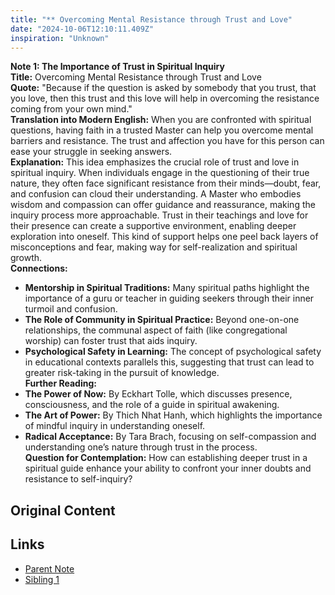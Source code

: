 ```yaml
---
title: "** Overcoming Mental Resistance through Trust and Love"
date: "2024-10-06T12:10:11.409Z"
inspiration: "Unknown"
---
```



**Note 1: The Importance of Trust in Spiritual Inquiry**  
**Title:** Overcoming Mental Resistance through Trust and Love  
**Quote:** "Because if the question is asked by somebody that you trust, that you love, then this trust and this love will help in overcoming the resistance coming from your own mind."  
**Translation into Modern English:** When you are confronted with spiritual questions, having faith in a trusted Master can help you overcome mental barriers and resistance. The trust and affection you have for this person can ease your struggle in seeking answers.  
**Explanation:** This idea emphasizes the crucial role of trust and love in spiritual inquiry. When individuals engage in the questioning of their true nature, they often face significant resistance from their minds—doubt, fear, and confusion can cloud their understanding. A Master who embodies wisdom and compassion can offer guidance and reassurance, making the inquiry process more approachable. Trust in their teachings and love for their presence can create a supportive environment, enabling deeper exploration into oneself. This kind of support helps one peel back layers of misconceptions and fear, making way for self-realization and spiritual growth.  
**Connections:**  
- **Mentorship in Spiritual Traditions:** Many spiritual paths highlight the importance of a guru or teacher in guiding seekers through their inner turmoil and confusion.  
- **The Role of Community in Spiritual Practice:** Beyond one-on-one relationships, the communal aspect of faith (like congregational worship) can foster trust that aids inquiry.  
- **Psychological Safety in Learning:** The concept of psychological safety in educational contexts parallels this, suggesting that trust can lead to greater risk-taking in the pursuit of knowledge.  
**Further Reading:**  
- **The Power of Now:** By Eckhart Tolle, which discusses presence, consciousness, and the role of a guide in spiritual awakening.  
- **The Art of Power:** By Thich Nhat Hanh, which highlights the importance of mindful inquiry in understanding oneself.  
- **Radical Acceptance:** By Tara Brach, focusing on self-compassion and understanding one’s nature through trust in the process.  
**Question for Contemplation:** How can establishing deeper trust in a spiritual guide enhance your ability to confront your inner doubts and resistance to self-inquiry?

## Original Content



## Links

- [Parent Note](/parent-note.md)
- [Sibling 1](/zettel1.md)
